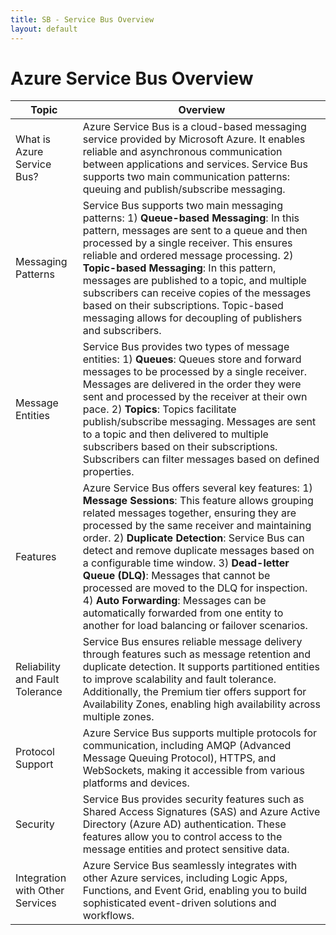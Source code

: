 ```yaml
---
title: SB - Service Bus Overview
layout: default
---
```

# Azure Service Bus Overview
| Topic | Overview |
|-|-|
| What is Azure Service Bus? | Azure Service Bus is a cloud-based messaging service provided by Microsoft Azure. It enables reliable and asynchronous communication between applications and services. Service Bus supports two main communication patterns: queuing and publish/subscribe messaging. |
| Messaging Patterns | Service Bus supports two main messaging patterns: 1) **Queue-based Messaging**: In this pattern, messages are sent to a queue and then processed by a single receiver. This ensures reliable and ordered message processing. 2) **Topic-based Messaging**: In this pattern, messages are published to a topic, and multiple subscribers can receive copies of the messages based on their subscriptions. Topic-based messaging allows for decoupling of publishers and subscribers. |
| Message Entities | Service Bus provides two types of message entities: 1) **Queues**: Queues store and forward messages to be processed by a single receiver. Messages are delivered in the order they were sent and processed by the receiver at their own pace. 2) **Topics**: Topics facilitate publish/subscribe messaging. Messages are sent to a topic and then delivered to multiple subscribers based on their subscriptions. Subscribers can filter messages based on defined properties. |
| Features | Azure Service Bus offers several key features: 1) **Message Sessions**: This feature allows grouping related messages together, ensuring they are processed by the same receiver and maintaining order. 2) **Duplicate Detection**: Service Bus can detect and remove duplicate messages based on a configurable time window. 3) **Dead-letter Queue (DLQ)**: Messages that cannot be processed are moved to the DLQ for inspection. 4) **Auto Forwarding**: Messages can be automatically forwarded from one entity to another for load balancing or failover scenarios. |
| Reliability and Fault Tolerance | Service Bus ensures reliable message delivery through features such as message retention and duplicate detection. It supports partitioned entities to improve scalability and fault tolerance. Additionally, the Premium tier offers support for Availability Zones, enabling high availability across multiple zones. |
| Protocol Support | Azure Service Bus supports multiple protocols for communication, including AMQP (Advanced Message Queuing Protocol), HTTPS, and WebSockets, making it accessible from various platforms and devices. |
| Security | Service Bus provides security features such as Shared Access Signatures (SAS) and Azure Active Directory (Azure AD) authentication. These features allow you to control access to the message entities and protect sensitive data. |
| Integration with Other Services | Azure Service Bus seamlessly integrates with other Azure services, including Logic Apps, Functions, and Event Grid, enabling you to build sophisticated event-driven solutions and workflows. |
